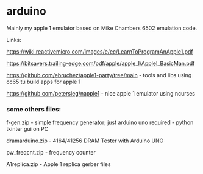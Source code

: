 # arduino

Mainly my apple 1 emulator based on Mike Chambers 6502 emulation code.

Links:

https://wiki.reactivemicro.com/images/e/ec/LearnToProgramAnApple1.pdf

https://bitsavers.trailing-edge.com/pdf/apple/apple_I/AppleI_BasicMan.pdf

https://github.com/ebruchez/apple1-party/tree/main - tools and libs using cc65 tu build apps for apple 1

https://github.com/petersieg/napple1 - nice apple 1 emulator using ncurses


### some others files:

f-gen.zip - simple frequency generator; just arduino uno required - python tkinter gui on PC

dramarduino.zip - 4164/41256 DRAM Tester with Arduino UNO

pw_freqcnt.zip - frequency counter

A1replica.zip - Apple 1 replica gerber files



